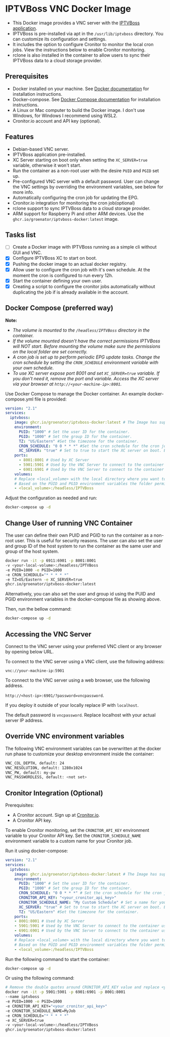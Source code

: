 # IPTVBoss VNC Docker Image

- This Docker image provides a VNC server with the [IPTVBoss application](https://github.com/walrusone/iptvboss-release/releases/latest).
- IPTVBoss is pre-installed via apt in the `/usr/lib/iptvboss` directory. You can customize its configuration and settings.
- It includes the option to configure Cronitor to monitor the local cron jobs. View the instructions below to enable Cronitor monitoring.
- rclone is also installed in the container to allow users to sync their IPTVBoss data to a cloud storage provider.

## Prerequisites

- Docker installed on your machine. See [Docker documentation](https://docs.docker.com/get-docker/) for installation instructions.
- Docker-compose. See [Docker Compose documentation](https://docs.docker.com/compose/install/) for installation instructions.
- A Linux or Mac computer to build the Docker image. I don't use Windows, for Windows I recommend using WSL2.
- Cronitor.io account and API key (optional).

## Features

- Debian-based VNC server.
- IPTVBoss application pre-installed.
- XC Server starting on boot only when setting the `XC_SERVER=true` variable, otherwise it won't start.
- Run the container as a non-root user with the desire `PUID` and `PGID` set up.
- Pre-configured VNC server with a default password. User can change the VNC settings by overriding the environment variables, see below for more info.
- Automatically configuring the cron job for updating the EPG.
- Cronitor.io integration for monitoring the cron job(optional)
- rclone support to sync IPTVBoss data to a cloud storage provider.
- ARM support for Raspberry Pi and other ARM devices. Use the `ghcr.io/groenator/iptvboss-docker:latest` image.

## Tasks list

- [ ] Create a Docker image with IPTVBoss running as a simple cli without GUI and VNC.
- [x] Configure IPTVBoss XC to start on boot.
- [x] Pushing the docker image to an actual docker registry.
- [x] Allow user to configure the cron job with it's own schedule. At the moment the cron is configured to run every 12h.
- [x] Start the container defining your own user.
- [x] Creating a script to configure the cronitor jobs automatically without duplicating the job if is already available in the account.

## Docker Compose (preferred way)

**Note:**

- *The volume is mounted to the `/headless/IPTVBoss` directory in the container.*
- *If the volume mounted doesn't have the correct permissions IPTVBoss will NOT start. Before mounting the volume make sure the permissions on the local folder are set correctly.*
- *A cron job is set up to perform periodic EPG update tasks. Change the cron schedule by setting the `CRON_SCHEDULE` environment variable with your own schedule.*
- *To use XC server expose port 8001 and set `XC_SERVER=true` variable. If you don't need it, remove the port and variable. Access the XC server via your browser at `http://<your-machine-ip>:8001`.*

Use Docker Compose to manage the Docker container. An example docker-compose.yml file is provided:

```yaml
version: "2.1"
services:
  iptvboss:
    image: ghcr.io/groenator/iptvboss-docker:latest # The Image has support for both ARM and x86 devices.
    environment:
      PUID: "1000" # Set the user ID for the container.
      PGID: "1000" # Set the group ID for the container.
      TZ: "US/Eastern" #Set the timezone for the container.
      CRON_SCHEDULE: "0 0 * * *" #Set the cron schedule for the cron job that will update the EPG data.
      XC_SERVER: "true" # Set to true to start the XC server on boot. By default the XCSERVER is set to false.
    ports:
      - 8001:8001 # Used by XC Server
      - 5901:5901 # Used by the VNC Server to connect to the container using the VNC client.
      - 6901:6901 # Used by the VNC Server to connect to the container using a web browser.
    volumes:
    # Replace <local_volume> with the local directory where you want to store the IPTVBoss data. E.g., /home/user/iptvboss.
    # Based on the PUID and PGID environment variables the folder permissions are set at runtime.
    - <local_volume>:/headless/IPTVBoss
```

Adjust the configuration as needed and run:

```bash
docker-compose up -d
```

## Change User of running VNC Container

The user can define their own PUID and PGID to run the container as a non-root user. This is useful for security reasons. The user can also set the user and group ID of the host system to run the container as the same user and group of the host system.

```bash
docker run -it -p 6911:6901 -p 8001:8001
-v <your-local-volume>:/headless/IPTVBoss
-e PUID=1000 -e PGID=1000
-e CRON_SCHEDULE="* * * * *"
-e TZ=US/Eastern -e XC_SERVER=true
ghcr.io/groenator/iptvboss-docker:latest
```

Alternatively, you can also set the user and group id using the PUID and PGID environment variables in the docker-compose file as showing above.

Then, run the bellow command:

```bash
docker-compose up -d
```

## Accessing the VNC Server

Connect to the VNC server using your preferred VNC client or any browser by opening below URL.

To connect to the VNC server using a VNC client, use the following address:

`vnc://your-machine-ip:5901`

To connect to the VNC server using a web browser, use the following address.

`http://<host-ip>:6901/?password=vncpassword`.

If you deploy it outside of your locally replace IP with `localhost`.

The default password is `vncpassword`. Replace localhost with your actual server IP address.

## Override VNC environment variables

The following VNC environment variables can be overwritten at the docker run phase to customize your desktop environment inside the container:

```bash
VNC_COL_DEPTH, default: 24
VNC_RESOLUTION, default: 1280x1024
VNC_PW, default: my-pw
VNC_PASSWORDLESS, default: <not set>
```

## Cronitor Integration (Optional)

Prerequisites:

- A Cronitor account. Sign up at [Cronitor.io](https://cronitor.io).
- A Cronitor API key.

To enable Cronitor monitoring, set the `CRONITOR_API_KEY` environment variable to your Cronitor API key. Set the `CRONITOR_SCHEDULE_NAME` environment variable to a custom name for your Cronitor job.

Run it using docker-compose:

```yaml
version: "2.1"
services:
  iptvboss:
    image: ghcr.io/groenator/iptvboss-docker:latest # The Image has support for both ARM and x86 devices.
    environment:
      PUID: "1000" # Set the user ID for the container.
      PGID: "1000" # Set the group ID for the container.
      CRON_SCHEDULE: "0 0 * * *" # Set the cron schedule for the cron job that will update the EPG data.
      CRONITOR_API_KEY: "<your_cronitor_api_key>"
      CRONITOR_SCHEDULE_NAME: "My Custom Schedule" # Set a name for your Cronitor.io Job
      XC_SERVER: "true" # Set to true to start the XC server on boot. By default the XCSERVER is set to false.
      TZ: "US/Eastern" #Set the timezone for the container.
    ports:
    - 8001:8001 # Used by XC Server
    - 5901:5901 # Used by the VNC Server to connect to the container using the VNC client.
    - 6901:6901 # Used by the VNC Server to connect to the container using a web browser.
    volumes:
    # Replace <local_volume> with the local directory where you want to store the IPTVBoss data. E.g., /home/user/iptvboss.
    # Based on the PUID and PGID environment variables the folder permissions are set at runtime.
    - <local_volume>:/headless/IPTVBoss
```

Run the following command to start the container:

```bash
docker-compose up -d
```

Or using the following command:

```bash
# Remove the double quotes around CRONITOR_API_KEY value and replace <your_cronitor_api_key> with your actual Cronitor API key.
docker run -it -p 5901:5901 -p 6901:6901 -p 8001:8001
--name iptvboss
-e PUID=1000 -e PGID=1000
-e CRONITOR_API_KEY="<your_cronitor_api_key>"
-e CRONITOR_SCHEDULE_NAME=MyJob
-e CRON_SCHEDULE="* * * * *"
-e XC_SERVER=true
-v <your-local-volume>:/headless/IPTVBoss
ghcr.io/groenator/iptvboss-docker:latest
```
